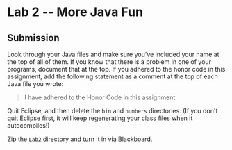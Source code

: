 # Lab 2 -- More Java Fun
## Submission

Look through your Java files and make sure you've included your name at the
top of all of them. If you know that there is a problem in one of your
programs, document that at the top. If you adhered to the honor code in this
assignment, add the following statement as a comment at the top of each Java
file you wrote:
> I have adhered to the Honor Code in this assignment.

Quit Eclipse, and then delete the `bin` and `numbers` directories.
(If you don't quit Eclipse first, it will keep regenerating your class
files when it autocompiles!)

Zip the `Lab2` directory and turn it in via Blackboard.
